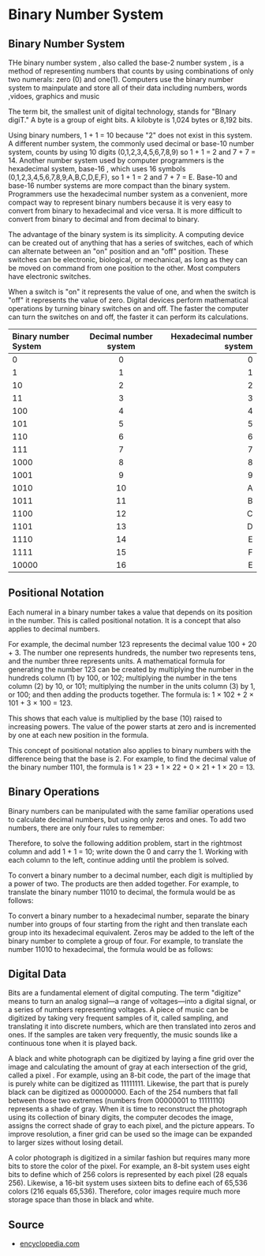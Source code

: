 # Binary Number System 

## Binary  Number System 

THe binary number system , also called the base-2 number system , is a method of representing numbers that counts by using combinations of only two numerals:
zero (0) and one(1). Computers use the binary number system to mainpulate and store all of their data including numbers, words ,vidoes, graphics and music 

The term bit, the smallest unit of digital technology, stands for "BInary digiT." A byte is a group of eight bits. A kilobyte is 1,024 bytes or 8,192 bits.

Using binary numbers, 1 + 1 = 10 because "2" does not exist in this system. A different number system, the commonly used decimal or base-10 number system, counts by using 10 digits (0,1,2,3,4,5,6,7,8,9) so 1 + 1 = 2 and 7 + 7 = 14. Another number system used by computer programmers is the hexadecimal system, base-16 , which uses 16 symbols (0,1,2,3,4,5,6,7,8,9,A,B,C,D,E,F), so 1 + 1 = 2 and 7 + 7 = E. Base-10 and base-16 number systems are more compact than the binary system. Programmers use the hexadecimal number system as a convenient, more compact way to represent binary numbers because it is very easy to convert from binary to hexadecimal and vice versa. It is more difficult to convert from binary to decimal and from decimal to binary.

The advantage of the binary system is its simplicity. A computing device can be created out of anything that has a series of switches, each of which can alternate between an "on" position and an "off" position. These switches can be electronic, biological, or mechanical, as long as they can be moved on command from one position to the other. Most computers have electronic switches.

When a switch is "on" it represents the value of one, and when the switch is "off" it represents the value of zero. Digital devices perform mathematical operations by turning binary switches on and off. The faster the computer can turn the switches on and off, the faster it can perform its calculations.

| Binary number System    | Decimal number system  | Hexadecimal number system   |
| :---        |    :----:   |          ---: |
| 0    | 0      | 0   |
| 1    | 1      | 1   |
| 10   | 2      | 2   |
| 11   | 3      | 3   |
| 100  | 4      | 4   |
| 101  | 5      | 5   |
| 110  | 6      | 6   |
| 111  | 7      | 7   |
| 1000 | 8      | 8   |
| 1001 | 9      | 9   |
| 1010 | 10     | A   |
| 1011 | 11     | B   |
| 1100 | 12     | C   |
| 1101 | 13     | D   |
| 1110 | 14     | E   |
| 1111 | 15     | F   |
| 10000| 16     | E   |



## Positional Notation
Each numeral in a binary number takes a value that depends on its position in the number. This is called positional notation. It is a concept that also applies to decimal numbers.

For example, the decimal number 123 represents the decimal value 100 + 20 + 3. The number one represents hundreds, the number two represents tens, and the number three represents units. A mathematical formula for generating the number 123 can be created by multiplying the number in the hundreds column (1) by 100, or 102; multiplying the number in the tens column (2) by 10, or 101; multiplying the number in the units column (3) by 1, or 100; and then adding the products together. The formula is: 1 × 102 + 2 × 101 + 3 × 100 = 123.

This shows that each value is multiplied by the base (10) raised to increasing powers. The value of the power starts at zero and is incremented by one at each new position in the formula.

This concept of positional notation also applies to binary numbers with the difference being that the base is 2. For example, to find the decimal value of the binary number 1101, the formula is 1 × 23 + 1 × 22 + 0 × 21 + 1 × 20 = 13.

## Binary Operations 
Binary numbers can be manipulated with the same familiar operations used to calculate decimal numbers, but using only zeros and ones. To add two numbers, there are only four rules to remember:

Therefore, to solve the following addition problem, start in the rightmost column and add 1 + 1 = 10; write down the 0 and carry the 1. Working with each column to the left, continue adding until the problem is solved.

To convert a binary number to a decimal number, each digit is multiplied by a power of two. The products are then added together. For example, to translate the binary number 11010 to decimal, the formula would be as follows:

To convert a binary number to a hexadecimal number, separate the binary number into groups of four starting from the right and then translate each group into its hexadecimal equivalent. Zeros may be added to the left of the binary number to complete a group of four. For example, to translate the number 11010 to hexadecimal, the formula would be as follows:

## Digital Data
Bits are a fundamental element of digital computing. The term "digitize" means to turn an analog signal—a range of voltages—into a digital signal, or a series of numbers representing voltages. A piece of music can be digitized by taking very frequent samples of it, called sampling, and translating it into discrete numbers, which are then translated into zeros and ones. If the samples are taken very frequently, the music sounds like a continuous tone when it is played back.

A black and white photograph can be digitized by laying a fine grid over the image and calculating the amount of gray at each intersection of the grid, called a pixel . For example, using an 8-bit code, the part of the image that is purely white can be digitized as 11111111. Likewise, the part that is purely black can be digitized as 00000000. Each of the 254 numbers that fall between those two extremes (numbers from 00000001 to 11111110) represents a shade of gray. When it is time to reconstruct the photograph using its collection of binary digits, the computer decodes the image, assigns the correct shade of gray to each pixel, and the picture appears. To improve resolution, a finer grid can be used so the image can be expanded to larger sizes without losing detail.

A color photograph is digitized in a similar fashion but requires many more bits to store the color of the pixel. For example, an 8-bit system uses eight bits to define which of 256 colors is represented by each pixel (28 equals 256). Likewise, a 16-bit system uses sixteen bits to define each of 65,536 colors (216 equals 65,536). Therefore, color images require much more storage space than those in black and white.



## Source 

- [encyclopedia.com](https://www.encyclopedia.com/computing/news-wires-white-papers-and-books/binary-number-system)
